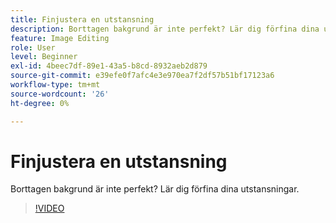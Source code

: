 ```yaml
---
title: Finjustera en utstansning
description: Borttagen bakgrund är inte perfekt? Lär dig förfina dina utstansningar
feature: Image Editing
role: User
level: Beginner
exl-id: 4beec7df-89e1-43a5-b8cd-8932aeb2d879
source-git-commit: e39efe0f7afc4e3e970ea7f2df57b51bf17123a6
workflow-type: tm+mt
source-wordcount: '26'
ht-degree: 0%

---
```


# Finjustera en utstansning

Borttagen bakgrund är inte perfekt? Lär dig förfina dina utstansningar.

>[!VIDEO](https://video.tv.adobe.com/v/3420221?quality=12&learn=on&hidetitle=true)
